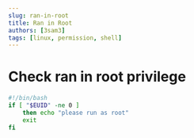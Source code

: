 ```yaml
---
slug: ran-in-root
title: Ran in Root
authors: [3sam3]
tags: [linux, permission, shell]
---
```


# Check ran in root privilege

```bash
#!/bin/bash
if [ "$EUID" -ne 0 ]
	then echo "please run as root"
	exit
fi
```
